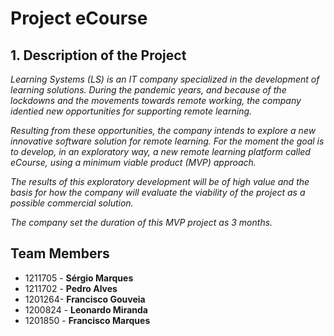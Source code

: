 # Project eCourse

## 1. Description of the Project

*Learning Systems (LS) is an IT company specialized in the development of learning solutions. During the pandemic years,
and because of the lockdowns and the movements towards remote working, the company identied new opportunities for 
supporting remote learning.*

*Resulting from these opportunities, the company intends to explore a new innovative software solution for remote 
learning. For the moment the goal is to develop, in an exploratory way, a new remote learning platform called eCourse, 
using a minimum viable product (MVP) approach.*

*The results of this exploratory development will be of high value and the basis for
how the company will evaluate the viability of the project as a possible commercial solution.*

*The company set the duration of this MVP project as 3 months.*

## Team Members
- 1211705 - **Sérgio Marques**
- 1211702 - **Pedro Alves**
- 1201264- **Francisco Gouveia**
- 1200824 - **Leonardo Miranda**
- 1201850 - **Francisco Marques**
